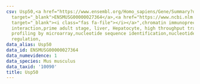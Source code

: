 ```yaml
---
csv: Usp50,<a href="https://www.ensembl.org/Homo_sapiens/Gene/Summary?db=core;g=ENSMUSG00000027364"
  target="_blank">ENSMUSG00000027364</a>,<a href="https://www.ncbi.nlm.nih.gov/pubmed/23834426"
  target="_blank"><i class="fas fa-file"></i></a>",chromatin immunoprecipitation assay,direct
  interaction,prime adult stage, liver, Hepatocyte, high throughput transcription
  profiling by microarray,nucleotide sequence identification,nucleotide sequence identification,transcriptional
  regulation,
data_alias: Usp50
data_id: ENSMUSG00000027364
data_numevidence: 1
data_species: Mus musculus
data_taxid: '10090'
title: Usp50
---
```

